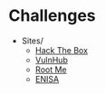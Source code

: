 # Challenges
* Sites/
  * [Hack The Box](https://www.hackthebox.eu/)
  * [VulnHub](https://www.vulnhub.com/)
  * [Root Me](https://www.root-me.org/)
  * [ENISA](https://www.enisa.europa.eu/topics/trainings-for-cybersecurity-specialists/online-training-material/technical-operational)
  
